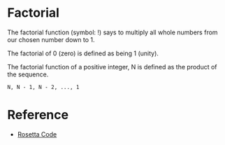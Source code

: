 # Factorial
The factorial function (symbol: !) says to multiply all whole numbers from our chosen number down to 1.

The factorial of 0 (zero) is defined as being 1 (unity).

The factorial function of a positive integer, N is defined as the product of the sequence.
```
N, N - 1, N - 2, ..., 1
```

# Reference
- [Rosetta Code](https://rosettacode.org/wiki/Factorial)